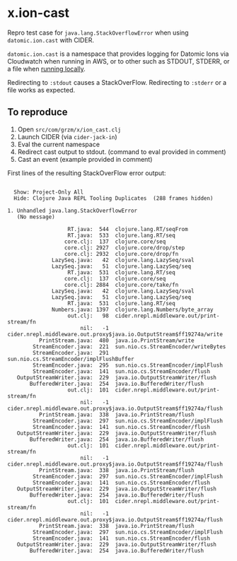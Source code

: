# x.ion-cast

Repro test case for `java.lang.StackOverflowError` when using `datomic.ion.cast`
with CIDER.

`datomic.ion.cast` is a namespace that provides logging for Datomic
Ions via Cloudwatch when running in AWS, or to other such as STDOUT,
STDERR, or a file when [running locally][local-workflow].

[local-workflow]: https://docs.datomic.com/cloud/ions/ions-monitoring.html#local-workflow

Redirecting to `:stdout` causes a StackOverFlow. Redirecting to
`:stderr` or a file works as expected.

## To reproduce

  1. Open `src/com/grzm/x/ion_cast.clj`
  2. Launch CIDER (via `cider-jack-in`)
  3. Eval the current namespace
  4. Redirect cast output to stdout. (command to eval provided in comment)
  5. Cast an event (example provided in comment)

First lines of the resulting StackOverFlow error output:
```

  Show: Project-Only All
  Hide: Clojure Java REPL Tooling Duplicates  (288 frames hidden)

1. Unhandled java.lang.StackOverflowError
   (No message)

                   RT.java:  544  clojure.lang.RT/seqFrom
                   RT.java:  533  clojure.lang.RT/seq
                  core.clj:  137  clojure.core/seq
                  core.clj: 2927  clojure.core/drop/step
                  core.clj: 2932  clojure.core/drop/fn
              LazySeq.java:   42  clojure.lang.LazySeq/sval
              LazySeq.java:   51  clojure.lang.LazySeq/seq
                   RT.java:  531  clojure.lang.RT/seq
                  core.clj:  137  clojure.core/seq
                  core.clj: 2884  clojure.core/take/fn
              LazySeq.java:   42  clojure.lang.LazySeq/sval
              LazySeq.java:   51  clojure.lang.LazySeq/seq
                   RT.java:  531  clojure.lang.RT/seq
              Numbers.java: 1397  clojure.lang.Numbers/byte_array
                   out.clj:   98  cider.nrepl.middleware.out/print-stream/fn
                       nil:   -1  cider.nrepl.middleware.out.proxy$java.io.OutputStream$ff19274a/write
          PrintStream.java:  480  java.io.PrintStream/write
        StreamEncoder.java:  221  sun.nio.cs.StreamEncoder/writeBytes
        StreamEncoder.java:  291  sun.nio.cs.StreamEncoder/implFlushBuffer
        StreamEncoder.java:  295  sun.nio.cs.StreamEncoder/implFlush
        StreamEncoder.java:  141  sun.nio.cs.StreamEncoder/flush
   OutputStreamWriter.java:  229  java.io.OutputStreamWriter/flush
       BufferedWriter.java:  254  java.io.BufferedWriter/flush
                   out.clj:  101  cider.nrepl.middleware.out/print-stream/fn
                       nil:   -1  cider.nrepl.middleware.out.proxy$java.io.OutputStream$ff19274a/flush
          PrintStream.java:  338  java.io.PrintStream/flush
        StreamEncoder.java:  297  sun.nio.cs.StreamEncoder/implFlush
        StreamEncoder.java:  141  sun.nio.cs.StreamEncoder/flush
   OutputStreamWriter.java:  229  java.io.OutputStreamWriter/flush
       BufferedWriter.java:  254  java.io.BufferedWriter/flush
                   out.clj:  101  cider.nrepl.middleware.out/print-stream/fn
                       nil:   -1  cider.nrepl.middleware.out.proxy$java.io.OutputStream$ff19274a/flush
          PrintStream.java:  338  java.io.PrintStream/flush
        StreamEncoder.java:  297  sun.nio.cs.StreamEncoder/implFlush
        StreamEncoder.java:  141  sun.nio.cs.StreamEncoder/flush
   OutputStreamWriter.java:  229  java.io.OutputStreamWriter/flush
       BufferedWriter.java:  254  java.io.BufferedWriter/flush
                   out.clj:  101  cider.nrepl.middleware.out/print-stream/fn
                       nil:   -1  cider.nrepl.middleware.out.proxy$java.io.OutputStream$ff19274a/flush
          PrintStream.java:  338  java.io.PrintStream/flush
        StreamEncoder.java:  297  sun.nio.cs.StreamEncoder/implFlush
        StreamEncoder.java:  141  sun.nio.cs.StreamEncoder/flush
   OutputStreamWriter.java:  229  java.io.OutputStreamWriter/flush
       BufferedWriter.java:  254  java.io.BufferedWriter/flush
```
